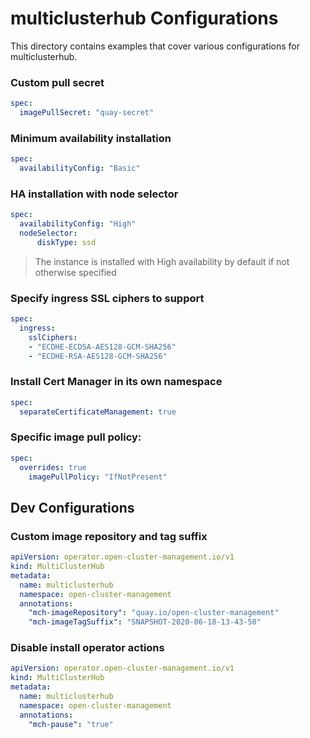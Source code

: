 [comment]: # ( Copyright Contributors to the Open Cluster Management project )

# multiclusterhub Configurations

This directory contains examples that cover various configurations for multiclusterhub.

### Custom pull secret

```yaml
spec:
  imagePullSecret: "quay-secret"
```

### Minimum availability installation

```yaml
spec:
  availabilityConfig: "Basic"
```

### HA installation with node selector

```yaml
spec:
  availabilityConfig: "High"
  nodeSelector:
      diskType: ssd
```

> The instance is installed with High availability by default if not otherwise specified

### Specify ingress SSL ciphers to support

```yaml
spec:
  ingress:
    sslCiphers:
    - "ECDHE-ECDSA-AES128-GCM-SHA256"
    - "ECDHE-RSA-AES128-GCM-SHA256"
```

### Install Cert Manager in its own namespace

```yaml
spec:
  separateCertificateManagement: true
```

### Specific image pull policy:

```yaml
spec:
  overrides: true
    imagePullPolicy: "IfNotPresent"
```

## Dev Configurations

### Custom image repository and tag suffix

```yaml
apiVersion: operator.open-cluster-management.io/v1
kind: MultiClusterHub
metadata:
  name: multiclusterhub
  namespace: open-cluster-management
  annotations:
    "mch-imageRepository": "quay.io/open-cluster-management"
    "mch-imageTagSuffix": "SNAPSHOT-2020-06-18-13-43-50"
```

### Disable install operator actions

```yaml
apiVersion: operator.open-cluster-management.io/v1
kind: MultiClusterHub
metadata:
  name: multiclusterhub
  namespace: open-cluster-management
  annotations:
    "mch-pause": "true"
```
